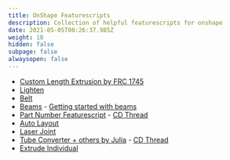 ```yaml
---
title: OnShape Featurescripts
description: Collection of helpful featurescripts for onshape
date: 2021-05-05T00:26:37.985Z
weight: 10
hidden: false
subpage: false
alwaysopen: false
---
```


* [Custom Length Extrusion by FRC 1745](https://cad.onshape.com/documents/18b35cfcf2c6cf5668830f90/w/15216769574e8a81c923173f/e/5a93de3b70e102d2a2612a27)
* [Lighten](https://cad.onshape.com/documents/573f7d70e4b0fddafb52148c/w/4961b38c53d5c7dc1d801e40/e/2dc22a6a95896a5243812d07)
* [Belt](https://cad.onshape.com/documents/57886eace4b0e425c1ef548a/w/54f180f432defb41a8fddb17/e/c65e445e89ee373617edc394)
* [Beams](https://cad.onshape.com/documents/e15c2c668d138f01242d0c80/v/e7d9930924641419bec2eabd/e/bd6831589391741e327fec75) - [Getting started with beams](https://learn.onshape.com/learn/article/getting-started-with-beams)
* [Part Number Featurescript](https://cad.onshape.com/documents/443e443bb2a37736743bf314/w/6539c7379d36307a6a2cc01d/e/333b812d1198192edc1eea09) - [CD Thread](https://www.chiefdelphi.com/t/automated-part-number-featurescript/385163/6)
* [Auto Layout](https://cad.onshape.com/documents/3b3bb87c95d03259328fdb1f/w/9828ddc941ddc2896ebeebdb/e/fcecc760e1bc713ee3aae876)
* [Laser Joint](https://cad.onshape.com/documents/578830e4e4b0e65410f9c34e/w/d04a088a0a8ab8361a2aa65c/e/dfd5effddfd7f2ecce4b0246)
* [Tube Converter + others by Julia](https://cad.onshape.com/documents/95c00401c440b44ad8799ef5/w/1f1ebce01a3b8eb6fa102975/e/7f62400703032fab9a7a3320) - [CD Thread](https://www.chiefdelphi.com/t/some-helpful-featurescripts/361652/18)
* [Extrude Individual](https://cad.onshape.com/documents/95c00401c440b44ad8799ef5/v/00e351a97988d8ef2eb4fe66/e/f59ee8c28530122eb7fa9f5c)